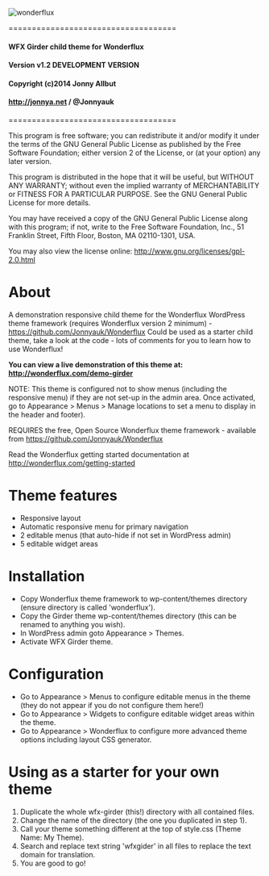 ![wonderflux](http://wonderflux.com/wonderflux-logo.png)

====================================
#### WFX Girder child theme for Wonderflux
#### Version v1.2 DEVELOPMENT VERSION
#### Copyright (c)2014 Jonny Allbut
#### http://jonnya.net / @Jonnyauk
====================================

This program is free software; you can redistribute it and/or modify
it under the terms of the GNU General Public License as published by
the Free Software Foundation; either version 2 of the License,
or (at your option) any later version.

This program is distributed in the hope that it will be useful,
but WITHOUT ANY WARRANTY; without even the implied warranty of
MERCHANTABILITY or FITNESS FOR A PARTICULAR PURPOSE.
See the GNU General Public License for more details.

You may have received a copy of the GNU General Public License along
with this program; if not, write to the Free Software Foundation, Inc.,
51 Franklin Street, Fifth Floor, Boston, MA 02110-1301, USA.

You may also view the license online: http://www.gnu.org/licenses/gpl-2.0.html

About
=================

A demonstration responsive child theme for the Wonderflux WordPress theme framework (requires Wonderflux version 2 minimum) - https://github.com/Jonnyauk/Wonderflux
Could be used as a starter child theme, take a look at the code - lots of comments for you to learn how to use Wonderflux!

**You can view a live demonstration of this theme at: http://wonderflux.com/demo-girder**

NOTE: This theme is configured not to show menus (including the responsive menu) if they are not set-up in the admin area. Once activated, go to Appearance > Menus > Manage locations to set a menu to display in the header and footer).

REQUIRES the free, Open Source Wonderflux theme framework - available from https://github.com/Jonnyauk/Wonderflux

Read the Wonderflux getting started documentation at http://wonderflux.com/getting-started

Theme features
=================

* Responsive layout
* Automatic responsive menu for primary navigation
* 2 editable menus (that auto-hide if not set in WordPress admin)
* 5 editable widget areas

Installation
=================

* Copy Wonderflux theme framework to wp-content/themes directory (ensure directory is called 'wonderflux').
* Copy the Girder theme wp-content/themes directory (this can be renamed to anything you wish).
* In WordPress admin goto Appearance > Themes.
* Activate WFX Girder theme.

Configuration
=================

* Go to Appearance > Menus to configure editable menus in the theme (they do not appear if you do not configure them here!)
* Go to Appearance > Widgets to configure editable widget areas within the theme.
* Go to Appearance > Wonderflux to configure more advanced theme options including layout CSS generator.

Using as a starter for your own theme
=================

1. Duplicate the whole wfx-girder (this!) directory with all contained files.
2. Change the name of the directory (the one you duplicated in step 1).
3. Call your theme something different at the top of style.css (Theme Name: My Theme).
4. Search and replace text string 'wfxgider' in all files to replace the text domain for translation.
5. You are good to go!